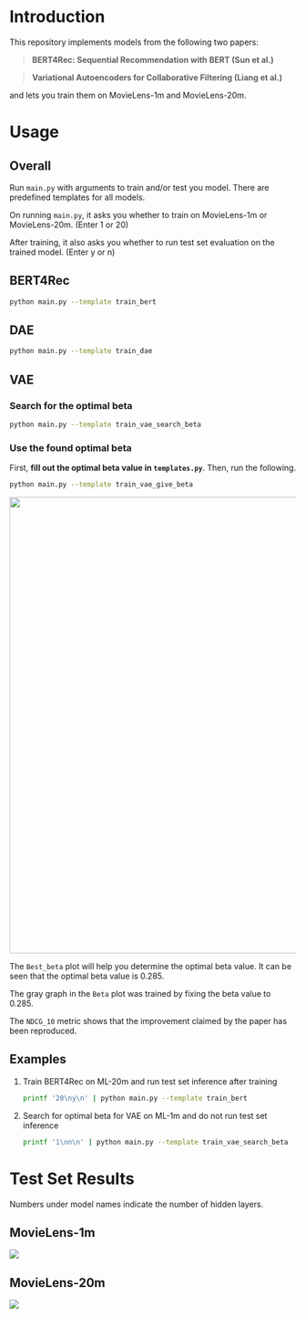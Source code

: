 # Introduction

This repository implements models from the following two papers:

> **BERT4Rec: Sequential Recommendation with BERT (Sun et al.)**  

> **Variational Autoencoders for Collaborative Filtering (Liang et al.)**  

and lets you train them on MovieLens-1m and MovieLens-20m.

# Usage

## Overall

Run `main.py` with arguments to train and/or test you model. There are predefined templates for all models.

On running `main.py`, it asks you whether to train on MovieLens-1m or MovieLens-20m. (Enter 1 or 20)

After training, it also asks you whether to run test set evaluation on the trained model. (Enter y or n)

## BERT4Rec

```bash
python main.py --template train_bert
```

## DAE

```bash
python main.py --template train_dae
```

## VAE

### Search for the optimal beta

```bash
python main.py --template train_vae_search_beta
```

### Use the found optimal beta

First, **fill out the optimal beta value in `templates.py`**. Then, run the following.

``` bash
python main.py --template train_vae_give_beta
```

<img src=Images/vae_tensorboard.png width=800>

The `Best_beta` plot will help you determine the optimal beta value. It can be seen that the optimal beta value is 0.285.

The gray graph in the `Beta` plot was trained by fixing the beta value to 0.285.

The `NDCG_10` metric shows that the improvement claimed by the paper has been reproduced.

## Examples

1. Train BERT4Rec on ML-20m and run test set inference after training

   ```bash
   printf '20\ny\n' | python main.py --template train_bert
   ```

2. Search for optimal beta for VAE on ML-1m and do not run test set inference

   ```bash
   printf '1\nn\n' | python main.py --template train_vae_search_beta
   ```
  
# Test Set Results

Numbers under model names indicate the number of hidden layers.

## MovieLens-1m

<img src=Images/ML1m-results.png>

## MovieLens-20m

<img src=Images/ML20m-results.png>
